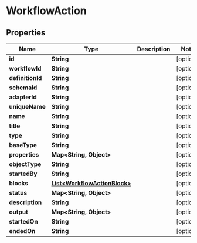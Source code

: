 

# WorkflowAction


## Properties

Name | Type | Description | Notes
------------ | ------------- | ------------- | -------------
**id** | **String** |  |  [optional]
**workflowId** | **String** |  |  [optional]
**definitionId** | **String** |  |  [optional]
**schemaId** | **String** |  |  [optional]
**adapterId** | **String** |  |  [optional]
**uniqueName** | **String** |  |  [optional]
**name** | **String** |  |  [optional]
**title** | **String** |  |  [optional]
**type** | **String** |  |  [optional]
**baseType** | **String** |  |  [optional]
**properties** | **Map&lt;String, Object&gt;** |  |  [optional]
**objectType** | **String** |  |  [optional]
**startedBy** | **String** |  |  [optional]
**blocks** | [**List&lt;WorkflowActionBlock&gt;**](WorkflowActionBlock.md) |  |  [optional]
**status** | **Map&lt;String, Object&gt;** |  |  [optional]
**description** | **String** |  |  [optional]
**output** | **Map&lt;String, Object&gt;** |  |  [optional]
**startedOn** | **String** |  |  [optional]
**endedOn** | **String** |  |  [optional]



